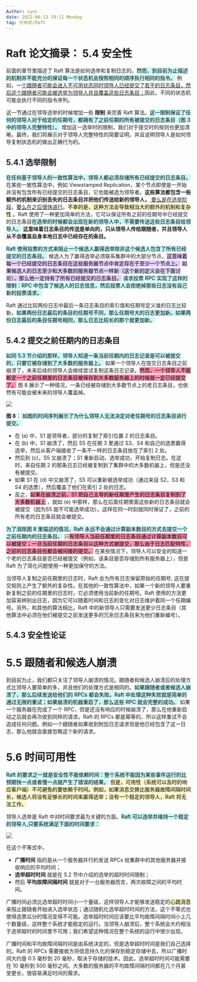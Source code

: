 ```yaml
---
Author: sync
date: 2022-06-13 19:11 Monday
tag: 分布式/Raft
---
```


# Raft 论文摘录： 5.4 安全性

前面的章节里描述了 Raft 算法是如何选举和复制日志的。<mark style="background: #ABF7F7A6;">然而，到目前为止描述的机制并不能充分的保证每一个状态机会按照相同的顺序执行相同的指令。</mark> 例如，一<u>个跟随者可能会进入不可用状态同时领导人已经提交了若干的日志条目，然后这个跟随者可能会被选举为领导人并且覆盖这些日志条目；</u>因此，不同的状态机可能会执行不同的指令序列。

这一节通过在领导选举的时候增加一些 **限制** 来完善 Raft 算法。<mark style="background: #ABF7F7A6;">这一限制保证了任何的领导人对于给定的任期号，都拥有了之前任期的所有被提交的日志条目（图 3 中的领导人完整特性）。</mark> 增加这一选举时的限制，我们对于提交时的规则也更加清晰。最终，我们将展示对于领导人完整特性的简要证明，并且说明领导人是如何领导复制状态机的做出正确行为的。

## 5.4.1 选举限制

<mark style="background: #ABF7F7A6;">在任何基于领导人的一致性算法中，领导人都必须存储所有已经提交的日志条目。</mark> 在某些一致性算法中，例如 Viewstamped Replication，某个节点即使是一开始并没有包含所有已经提交的日志条目，它也能被选为领导者。**这些算法都包含一些额外的机制来识别丢失的日志条目并把他们传送给新的领导人，**<u> 要么是在选举阶段</u>，<u>要么在之后很快进行</u>。<mark style="background: #FFF3A3A6;">不幸的是，这种方法会导致相当大的额外的机制和复杂性</mark> 。Raft 使用了一种更加简单的方法，它可以保证所有之前的任期号中已经提交的日志条目<mark style="background: #ABF7F7A6;">在选举的时候都会出现在新的领导人中，不需要传送这些日志条目给领导人。</mark> **这意味着日志条目的传送是单向的，只从领导人传给跟随者，并且领导人从不会覆盖自身本地日志中已经存在的条目。**

<mark style="background: #ABF7F7A6;">Raft 使用投票的方式来阻止一个候选人赢得选举除非这个候选人包含了所有已经提交的日志条目。</mark> 候选人为了赢得选举必须联系集群中的大部分节点，<mark style="background: #D2B3FFA6;">这意味着每一个已经提交的日志条目在这些服务器节点中肯定存在于至少一个节点上。</mark> <mark style="background: #D2B3FFA6;">如果候选人的日志至少和大多数的服务器节点一样新（这个新的定义会在下面讨论），那么他一定持有了所有已经提交的日志条目。</mark> <mark style="background: #ABF7F7A6;">请求投票 RPC 实现了这样的限制：RPC 中包含了候选人的日志信息，然后投票人会拒绝掉那些日志没有自己新的投票请求。 </mark>

Raft 通过比较两份日志中最后一条日志条目的索引值和任期号定义谁的日志比较新。<mark style="background: #ABF7F7A6;">如果两份日志最后的条目的任期号不同，那么任期号大的日志更加新。如果两份日志最后的条目任期号相同，那么日志比较长的那个就更加新。</mark> 

## 5.4.2 提交之前任期内的日志条目

<mark style="background: #ABF7F7A6;">如同 5.3 节介绍的那样，领导人知道一条当前任期内的日志记录是可以被提交的，只要它被存储到了大多数的服务器上。</mark> 如果一个领导人在提交日志条目之前崩溃了，未来后续的领导人会继续尝试复制这条日志记录。<mark style="background: #FF5582A6;">然而，一个领导人不能断定一个之前任期里的日志条目被保存到大多数服务器上的时候就一定已经提交了。</mark> 图 8 展示了一种情况，一条已经被存储到大多数节点上的老日志条目，也依然有可能会被未来的领导人覆盖掉。

![](FigureBed%20🌄/Pasted/Pasted%20image%2020220613111217.png)

**图 8：**<mark style="background: #ABF7F7A6;"> 如图的时间序列展示了为什么领导人无法决定对老任期号的日志条目进行提交。</mark>

- 在 (a) 中，S1 是领导者，部分的复制了索引位置 2 的日志条目。
- 在 (b) 中，S1 崩溃了，然后 S5 在任期 3 里通过 S3、S4 和自己的选票赢得选举，然后从客户端接收了一条不一样的日志条目放在了索引 2 处。
- 然后到 (c)，S5 又崩溃了；S1 重新启动，选举成功，开始复制日志。在这时，来自任期 2 的那条日志已经被复制到了集群中的大多数机器上，但是还没有被提交。
- 如果 S1 在 (d) 中又崩溃了，S5 可以重新被选举成功（通过来自 S2，S3 和 S4 的选票），然后覆盖了他们在索引 2 处的日志。
- 反之，<mark style="background: #FF5582A6;">如果在崩溃之前，S1 把自己主导的新任期里产生的日志条目复制到了大多数机器上</mark> ，就如 (e) 中那样，那么在后面任期里面这些新的日志条目就会被提交（因为S5 就不可能选举成功）。这样在同一时刻就同时保证了，之前的所有老的日志条目就会被提交。

<mark style="background: #ABF7F7A6;">为了消除图 8 里描述的情况，Raft 永远不会通过计算副本数目的方式去提交一个之前任期内的日志条目。</mark> 只<mark style="background: #FF5582A6;">有领导人当前任期里的日志条目通过计算副本数目可以被提交；一旦当前任期的日志条目以这种方式被提交，那么由于日志匹配特性，之前的日志条目也都会被间接的提交。</mark> 在某些情况下，领导人可以安全的知道一个老的日志条目是否已经被提交（例如，该条目是否存储到所有服务器上），但是 Raft 为了简化问题使用一种更加保守的方法。

当领导人复制之前任期里的日志时，Raft 会为所有日志保留原始的任期号, 这在提交规则上产生了额外的复杂性。在其他的一致性算法中，如果一个新的领导人要重新复制之前的任期里的日志时，它必须使用当前新的任期号。Raft 使用的方法更加容易辨别出日志，因为它可以随着时间和日志的变化对日志维护着同一个任期编号。另外，和其他的算法相比，Raft 中的新领导人只需要发送更少日志条目（其他算法中必须在他们被提交之前发送更多的冗余日志条目来为他们重新编号）。

## 5.4.3 安全性论证

# 5.5 跟随者和候选人崩溃

到目前为止，我们都只关注了领导人崩溃的情况。跟随者和候选人崩溃后的处理方式比领导人要简单的多，并且他们的处理方式是相同的。<mark style="background: #ABF7F7A6;">如果跟随者或者候选人崩溃了，那么后续发送给他们的 RPCs 都会失败。Raft 中处理这种失败就是简单的通过无限的重试；如果崩溃的机器重启了，那么这些 RPC 就会完整的成功。</mark> 如果一个服务器在完成了一个 RPC，但是还没有响应的时候崩溃了，那么在他重新启动之后就会再次收到同样的请求。Raft 的 RPCs 都是幂等的，所以这样重试不会造成任何问题。例如一个跟随者如果收到附加日志请求但是他已经包含了这一日志，那么他就会直接忽略这个新的请求。

# 5.6 时间可用性

<mark style="background: #ABF7F7A6;">Raft 的要求之一就是安全性不能依赖时间：整个系统不能因为某些事件运行的比预期快一点或者慢一点就产生了错误的结果。</mark> <mark style="background: #FFF3A3A6;">但是，可用性（系统可以及时的响应客户端）不可避免的要依赖于时间。例如，如果消息交换比服务器故障间隔时间长，候选人将没有足够长的时间来赢得选举；没有一个稳定的领导人，Raft 将无法工作。 </mark>

领导人选举是 Raft 中对时间要求最为关键的方面。<mark style="background: #ABF7F7A6;">Raft 可以选举并维持一个稳定的领导人,只要系统满足下面的时间要求：</mark>

![](FigureBed%20🌄/Pasted/Pasted%20image%2020220613112550.png)

在这个不等式中，

- **广播时间** 指的是从一个服务器并行的发送 RPCs 给集群中的其他服务器并接收响应的平均时间；
- **选举超时时间** 就是在 5.2 节中介绍的选举的超时时间限制；
- 然后 **平均故障间隔时间** 就是对于一台服务器而言，两次故障之间的平均时间。

广播时间必须比选举超时时间小一个量级，这样领导人才能够发送稳定的<mark style="background: #FFF3A3A6;">心跳消息</mark> 来阻止跟随者开始进入选举状态；通过随机化选举超时时间的方法，这个不等式也使得选票瓜分的情况变得不可能。选举超时时间应该要比平均故障间隔时间小上几个数量级，这样整个系统才能稳定的运行。当领导人崩溃后，整个系统会大约相当于选举超时的时间里不可用；我们希望这种情况在整个系统的运行中很少出现。

广播时间和平均故障间隔时间是由系统决定的，但是选举超时时间是我们自己选择的。Raft 的 RPCs 需要接收方将信息持久化的保存到稳定存储中去，所以广播时间大约是 0.5 毫秒到 20 毫秒，取决于存储的技术。因此，选举超时时间可能需要在 10 毫秒到 500 毫秒之间。大多数的服务器的平均故障间隔时间都在几个月甚至更长，很容易满足时间的需求。
